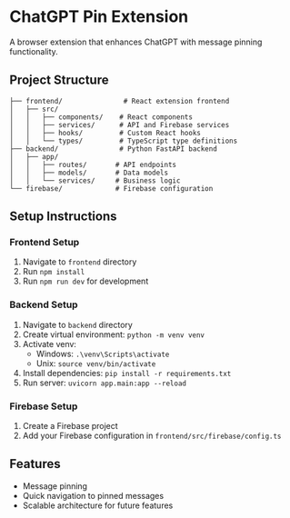 # ChatGPT Pin Extension

A browser extension that enhances ChatGPT with message pinning functionality.

## Project Structure

```
├── frontend/               # React extension frontend
│   ├── src/
│   │   ├── components/    # React components
│   │   ├── services/      # API and Firebase services
│   │   ├── hooks/         # Custom React hooks
│   │   └── types/         # TypeScript type definitions
├── backend/               # Python FastAPI backend
│   ├── app/
│   │   ├── routes/       # API endpoints
│   │   ├── models/       # Data models
│   │   └── services/     # Business logic
└── firebase/             # Firebase configuration
```

## Setup Instructions

### Frontend Setup
1. Navigate to `frontend` directory
2. Run `npm install`
3. Run `npm run dev` for development

### Backend Setup
1. Navigate to `backend` directory
2. Create virtual environment: `python -m venv venv`
3. Activate venv: 
   - Windows: `.\venv\Scripts\activate`
   - Unix: `source venv/bin/activate`
4. Install dependencies: `pip install -r requirements.txt`
5. Run server: `uvicorn app.main:app --reload`

### Firebase Setup
1. Create a Firebase project
2. Add your Firebase configuration in `frontend/src/firebase/config.ts`

## Features
- Message pinning
- Quick navigation to pinned messages
- Scalable architecture for future features 